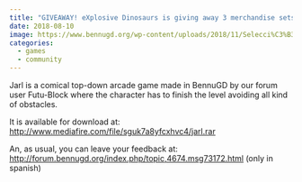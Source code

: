 ```yaml
---
title: "GIVEAWAY! eXplosive Dinosaurs is giving away 3 merchandise sets"
date: 2018-08-10
image: https://www.bennugd.org/wp-content/uploads/2018/11/Selecci%C3%B3n_002.png
categories:
  - games
  - community
---
```



Jarl is a comical top-down arcade game made in BennuGD by our forum user Futu-Block where the character has to finish the level avoiding all kind of obstacles.

It is available for download at: http://www.mediafire.com/file/sguk7a8yfcxhvc4/jarl.rar

An, as usual, you can leave your feedback at: http://forum.bennugd.org/index.php/topic,4674.msg73172.html (only in spanish)
